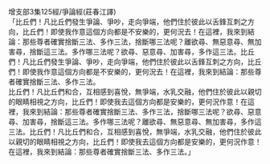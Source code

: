 增支部3集125經/爭論經(莊春江譯)  
「比丘們！凡比丘們發生爭論、爭吵，走向爭端，他們住於彼此以舌鋒互刺之方向，比丘們！即使我作意這個方向都是不安樂的，更何況去！在這裡，我來到結論：那些尊者確實捨斷三法、多作三法，捨斷哪三法呢？離欲尋、無惡意尋、無加害尋，捨斷這三法。多作哪三法呢？欲尋、惡意尋、加害尋，多作這三法。比丘們！凡比丘們發生爭論、爭吵，走向爭端，他們住於彼此以舌鋒互刺之方向，比丘們！即使我作意這個方向都是不安樂的，更何況去！在這裡，我來到結論：那些尊者確實捨斷三法、多作三法。  
比丘們！凡比丘們和合，互相感到喜悅，無爭端，水乳交融，他們住於彼此以親切的眼睛相視之方向，比丘們！即使我去這個方向都是安樂的，更何況作意！在這裡，我來到結論：那些尊者確實捨斷三法、多作三法，捨斷哪三法呢？欲尋、惡意尋、加害尋，捨斷這三法。多作哪三法呢？離欲尋、無惡意尋、無加害尋，多作這三法。比丘們！凡比丘們和合，互相感到喜悅，無爭端，水乳交融，他們住於彼此以親切的眼睛相視之方向，比丘們！即使我去這個方向都是安樂的，更何況作意！在這裡，我來到結論：那些尊者確實捨斷三法、多作三法。」  
  
  
